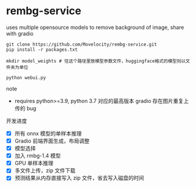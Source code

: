 # rembg-service
uses multiple opensource models to remove background of image, share with gradio


```
git clone https://github.com/Movelocity/rembg-service.git
pip install -r packages.txt

mkdir model_weights # 往这个路径里放模型参数文件，huggingface格式的模型则以文件夹为单位

python webui.py
```


note 
- requires python>=3.9, python 3.7 对应的最高版本 gradio 存在图片重复上传的 bug


开发进度

- [x] 所有 onnx 模型的单样本推理
- [x] Gradio 前端界面生成，布局调整
- [x] 模型选择
- [x] 加入 rmbg-1.4 模型
- [x] GPU 单样本推理
- [x] 多文件上传，zip 文件下载
- [x] 预测结果从内存直接写入 zip 文件，省去写入磁盘的时间
